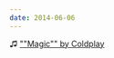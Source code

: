 ```yaml
---
date: 2014-06-06
---
```


♫ [""Magic"" by Coldplay](https://music.apple.com/gb/music-video/magic/858103341)
